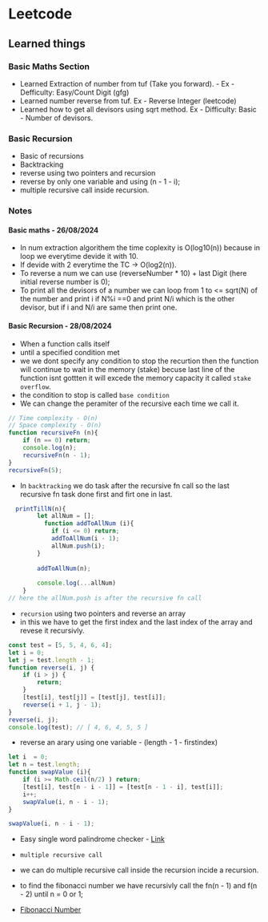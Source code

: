 # Leetcode
## Learned things
### Basic Maths Section
- Learned Extraction of number from tuf (Take you forward). - Ex - Defficulty: Easy/Count Digit (gfg)
- Learned number reverse from tuf. Ex - Reverse Integer (leetcode)
- Learned how to get all devisors using sqrt method. Ex - Difficulty: Basic - Number of devisors.
### Basic Recursion
- Basic of recursions
- Backtracking
- reverse using two pointers and recursion
- reverse by only one variable and using (n - 1 - i);
- multiple recursive call inside recursion.

### Notes
#### Basic maths - 26/08/2024
- In num extraction algorithem the time coplexity is O(log10(n)) because in loop we everytime devide it with 10.
- If devide with 2 everytime the TC -> O(log2(n)).
- To reverse a num we can use (reverseNumber * 10) + last Digit (here initial reverse number is 0);
- To print all the devisors of a number we can loop from 1 to <= sqrt(N) of the number and print i if N%i ==0 and print N/i which is the other devisor, but if i and N/i are same then print one.

#### Basic Recursion - 28/08/2024
- When a function calls itself
- until a specified condition met
- we we dont specify any condition to stop the recurtion then the function will continue to wait in the memory (stake) becuse last line of the function isnt gottten it will excede the memory capacity it called `stake overflow`.
- the  condition to stop is called `base condition`
- We can change the peramiter of the recursive each time we call it. 
```js
// Time complexity - O(n)
// Space complexity - O(n)
function recursiveFn (n){
    if (n == 0) return;
    console.log(n);
    recursiveFn(n - 1);
}
recursiveFn(5);
```
- In `backtracking` we do task after the recursive fn call so the last recursive fn task done first and firt one in last.
```js
  printTillN(n){
        let allNum = [];
          function addToAllNum (i){
            if (i <= 0) return;
            addToAllNum(i - 1);
            allNum.push(i);
        }
        
        addToAllNum(n);
        
        console.log(...allNum)
    }
// here the allNum.push is after the recursive fn call
```

- `recursion` using two pointers and reverse an array
- in this we have to get the first index and the last index of the array and revese it recursivly.
```js
const test = [5, 5, 4, 6, 4];
let i = 0;
let j = test.length - 1;
function reverse(i, j) {
    if (i > j) {
        return;
    }
    [test[i], test[j]] = [test[j], test[i]];
    reverse(i + 1, j - 1);
}
reverse(i, j);
console.log(test); // [ 4, 6, 4, 5, 5 ]
```

- reverse an arary using one variable - (length - 1 - firstindex)
```js
let i  = 0;
let n = test.length;
function swapValue (i){
    if (i >= Math.ceil(n/2) ) return;
    [test[i], test[n - i - 1]] = [test[n - 1 - i], test[i]];
    i++;
    swapValue(i, n - i - 1);
}

swapValue(i, n - i - 1);
```
- Easy single word palindrome checker - [Link](./NPP/easyPalidrome.js)

- `multiple recursive call` 
- we can do multiple recursive call inside the recursion incide a recursion.
- to find the fibonacci number we have recursivly call the fn(n - 1) and f(n - 2) until n = 0 or 1;
- [Fibonacci Number](./1013-fibonacci-number/)
